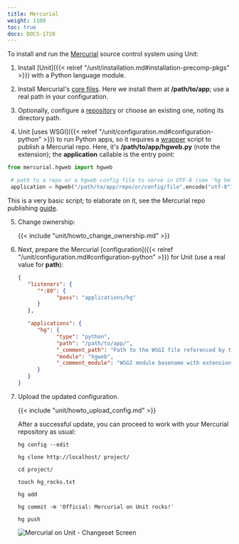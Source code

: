 ```yaml
---
title: Mercurial
weight: 1100
toc: true
docs: DOCS-1728
---
```


To install and run the [Mercurial](https://www.mercurial-scm.org) source
control system using Unit:

1. Install [Unit]({{< relref "/unit/installation.md#installation-precomp-pkgs" >}}) with a Python language module.

2. Install Mercurial's [core files](https://www.mercurial-scm.org/wiki/UnixInstall).
   Here we install them at **/path/to/app**; use a real path in your configuration.

3. Optionally, configure a [repository](https://www.mercurial-scm.org/wiki/TutorialInit) or choose an existing
   one, noting its directory path.

4. Unit [uses WSGI]({{< relref "/unit/configuration.md#configuration-python" >}}) to run Python apps, so it
   requires a [wrapper](https://www.mercurial-scm.org/repo/hg/file/default/contrib/hgweb.wsgi)
   script to publish a Mercurial repo. Here, it's **/path/to/app/hgweb.py**
   (note the extension); the **application** callable is the entry
   point:

  ```python
  from mercurial.hgweb import hgweb

   # path to a repo or a hgweb config file to serve in UTF-8 (see 'hg help hgweb')
   application = hgweb("/path/to/app/repo/or/config/file".encode("utf-8"))  # Replace with a real path in your configuration
  ```

   This is a very basic script; to elaborate on it, see the
   Mercurial repo publishing [guide](https://www.mercurial-scm.org/wiki/PublishingRepositories#hgweb).

5. Change ownership:

   {{< include "unit/howto_change_ownership.md" >}}

6. Next, prepare the Mercurial [configuration]({{< relref "/unit/configuration.md#configuration-python" >}}) for Unit (use a real value for **path**):

   ```json
   {
      "listeners": {
         "*:80": {
               "pass": "applications/hg"
         }
      },

      "applications": {
         "hg": {
               "type": "python",
               "path": "/path/to/app/",
               "_comment_path": "Path to the WSGI file referenced by the module option; use a real path in your configuration",
               "module": "hgweb",
               "_comment_module": "WSGI module basename with extension omitted"
         }
      }
   }
   ```

7. Upload the updated configuration.

   {{< include "unit/howto_upload_config.md" >}}

   After a successful update, you can proceed to work with your Mercurial
   repository as usual:

   ```console
   hg config --edit
   ```

   ```console
   hg clone http://localhost/ project/
   ```

   ```console
   cd project/
   ```

   ```console
   touch hg_rocks.txt
   ```

   ```console
   hg add
   ```

   ```console
   hg commit -m 'Official: Mercurial on Unit rocks!'
   ```

   ```console
   hg push
   ```

   ![Mercurial on Unit - Changeset Screen](/unit/images/hg.png)
